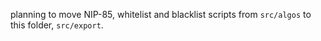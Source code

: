 planning to move NIP-85, whitelist and blacklist scripts from `src/algos` to this folder, `src/export`.